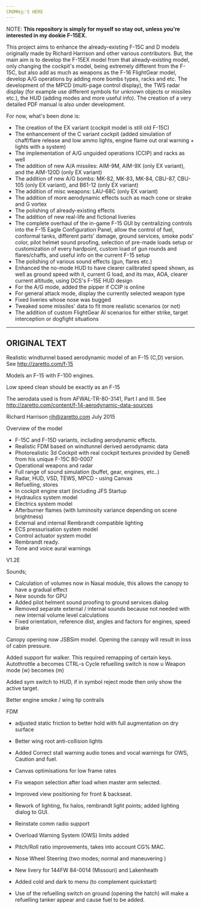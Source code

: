 ```yaml
---
CROMHⒶ'S HERE
---
```


NOTE: **This repository is simply for myself so stay out, unless you're interested in my dookie F-15EX.**

This project aims to enhance the already-existing F-15C and D models originally made by Richard Harrison and other various contributors. But, the main aim is to develop the F-15EX model from that already-existing model, only changing the cockpit's model, being extremely different from the F-15C, but also add as much as weapons as the F-16 FlightGear model, develop A/G operations by adding more bombs types, racks and etc. The development of the MPCD (multi-page control display), the TWS radar display (for example use different symbols for unknown objects or missiles etc.), the HUD (adding modes and more useful info). The creation of a very detailed PDF manual is also under development.

For now, what's been done is:

- The creation of the EX variant (cockpit model is still old F-15C)
- The enhancement of the C variant cockpit (added simulation of chaff/flare release and low ammo lights, engine flame out oral warning + lights with a system)
- The implementation of A/G unguided operations (CCIP) and racks as well
- The addition of new A/A missiles: AIM-9M, AIM-9X (only EX variant), and the AIM-120D (only EX variant)
- The addition of new A/G bombs: MK-82, MK-83, MK-84, CBU-87, CBU-105 (only EX variant), and B61-12 (only EX variant)
- The addition of misc weapons: LAU-68C (only EX variant)
- The addition of more aerodynamic effects such as mach cone or strake and G vortex
- The polishing of already-existing effects
- The addition of new real-life and fictional liveries
- The complete overhaul of the in-game F-15 GUI by centralizing controls into the F-15 Eagle Configuration Panel, allow the control of fuel, conformal tanks, different parts' damage, ground services, smoke pods' color, pilot helmet sound proofing, selection of pre-made loads setup or customization of every hardpoint, custom load of gun rounds and flares/chaffs, and useful info on the current F-15 setup
- The polishing of various sound effects (gun, flares etc.)
- Enhanced the no-mode HUD to have clearer calibrated speed shown, as well as ground speed with it, current G load, and its max, AOA, clearer current altitude, using DCS's F-15E HUD design
- For the A/G mode, added the pipper if CCIP is online
- For general attack mode, display the currently selected weapon type
- Fixed liveries whose nose was bugged
- Tweaked some missiles' data to fit more realistic scenarios (or not)
- The addition of custom FlightGear AI scenarios for either strike, target interception or dogfight situations

---
ORIGINAL TEXT
---

Realistic windtunnel based aerodynamic model of an F-15 (C,D) version. See http://zaretto.com/f-15

Models an F-15 with F-100 engines.

Low speed clean should be exactly as an F-15 

The aerodata used is from AFWAL-TR-80-3141, Part I and III. See http://zaretto.com/content/f-14-aerodynamic-data-sources

Richard Harrison rjh@zaretto.com
July 2015

Overview of the model

* F-15C and F-15D variants, including aerodynamic effects.
* Realistic FDM based on windtunnel derived aerodynamic data
* Photorealistic 3d Cockpit with real cockpit textures provided by GeneB from his unique F-15C 80-0007
* Operational weapons and radar
* Full range of sound simulation (buffet, gear, engines, etc..)
* Radar, HUD, VSD, TEWS, MPCD - using Canvas
* Refuelling, stores
* In cockpit engine start (including JFS Startup
* Hydraulics system model
* Electrics system model
* Afterburner flames (with luminosity variance depending on scene brightness)
* External and internal Rembrandt compatible lighting
* ECS pressurisation system model
* Control actuator system model
* Rembrandt ready.
* Tone and voice aural warnings 

V1.2E

Sounds; 

 - Calculation of volumes now in Nasal module, this allows the canopy to have a gradual effect
 - New sounds for GPU
 - Added pilot helment sound proofing to ground services dialog
 - Removed separate external / internal sounds because not needed with new internal volume level calculations
 - Fixed orientation, reference dist, angles and factors for engines, speed brake

Canopy opening now JSBSim model. Opening the canopy will result in loss of cabin pressure.

Added support for walker. This required remapping of certain keys.
   Autothrottle a becomes CTRL-s
   Cycle refuelling switch is now u
   Weapon mode (w) becomes (m)

Added sym switch to HUD, if in symbol reject mode then only show the active target.

Better engine smoke / wing tip contrails

FDM

 - adjusted static friction to better hold with full augmentation on dry surface

- Better wing root anti-collision lights
- Added Correct stall warning audio tones and vocal warnings for OWS, Caution and fuel.
- Canvas optimisations for low frame rates
- Fix weapon selection after load when master arm selected.
- Improved view positioning for front & backseat.
- Rework of lighting, fix halos, rembrandt light points; added lighting dialog to GUI.
- Reinstate comm radio support
- Overload Warning System (OWS) limits added
- Pitch/Roll ratio improvements, takes into account CG% MAC.
- Nose Wheel Steering (two modes; normal and maneuvering )

- New livery for 144FW 84-0014 (Missouri) and Lakenheath

- Added cold and dark to menu (to complement quickstart)

- Use of the refuelling switch on ground (opening the hatch) will make a refuelling tanker appear and cause fuel to be added.
